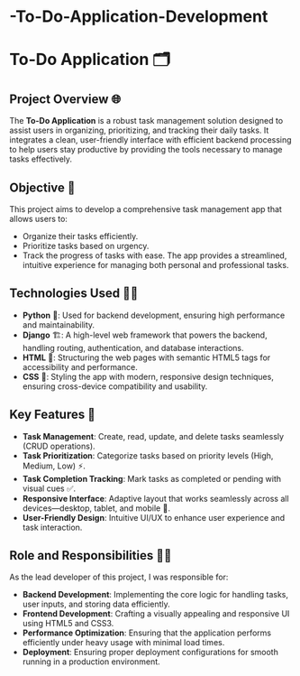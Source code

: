 # -To-Do-Application-Development
# To-Do Application 🗂️

## Project Overview 🌐
The **To-Do Application** is a robust task management solution designed to assist users in organizing, prioritizing, and tracking their daily tasks. It integrates a clean, user-friendly interface with efficient backend processing to help users stay productive by providing the tools necessary to manage tasks effectively.

## Objective 🎯
This project aims to develop a comprehensive task management app that allows users to:
- Organize their tasks efficiently.
- Prioritize tasks based on urgency.
- Track the progress of tasks with ease.
The app provides a streamlined, intuitive experience for managing both personal and professional tasks.

## Technologies Used 🧑‍💻
- **Python** 🐍: Used for backend development, ensuring high performance and maintainability.
- **Django** 🏗️: A high-level web framework that powers the backend, handling routing, authentication, and database interactions.
- **HTML** 📄: Structuring the web pages with semantic HTML5 tags for accessibility and performance.
- **CSS** 🎨: Styling the app with modern, responsive design techniques, ensuring cross-device compatibility and usability.

## Key Features 🌟
- **Task Management**: Create, read, update, and delete tasks seamlessly (CRUD operations).
- **Task Prioritization**: Categorize tasks based on priority levels (High, Medium, Low) ⚡.
- **Task Completion Tracking**: Mark tasks as completed or pending with visual cues ✅.
- **Responsive Interface**: Adaptive layout that works seamlessly across all devices—desktop, tablet, and mobile 📱.
- **User-Friendly Design**: Intuitive UI/UX to enhance user experience and task interaction.

## Role and Responsibilities 👩‍💻
As the lead developer of this project, I was responsible for:
- **Backend Development**: Implementing the core logic for handling tasks, user inputs, and storing data efficiently.
- **Frontend Development**: Crafting a visually appealing and responsive UI using HTML5 and CSS3.
- **Performance Optimization**: Ensuring that the application performs efficiently under heavy usage with minimal load times.
- **Deployment**: Ensuring proper deployment configurations for smooth running in a production environment.


